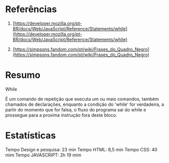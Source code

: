 # Referências

1. [https://developer.mozilla.org/pt-BR/docs/Web/JavaScript/Reference/Statements/while](https://developer.mozilla.org/pt-BR/docs/Web/JavaScript/Reference/Statements/while)

2. [https://simpsons.fandom.com/pt/wiki/Frases_do_Quadro_Negro](https://simpsons.fandom.com/pt/wiki/Frases_do_Quadro_Negro)

# Resumo

While

É um comando de repetição que executa um ou mais comandos, também chamados de declarações, enquanto a condição do 'while' for verdadeira, a partir do momento que for falsa, o fluxo do programa sai do while e prossegue para a proxima instrução fora deste bloco.

# Estatísticas

Tempo Design e pesquisa: 23 min
Tempo HTML: 8,5 min
Tempo CSS: 40 mim
Tempo JAVASCRIPT: 2h 19 mim